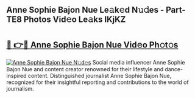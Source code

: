 ## Anne Sophie Bajon Nue Le𝚊k𝚎d N𝚞𝚍es - Part-TE8 Photos Vid𝚎o Le𝚊ks IKjKZ

# <h2><a href="http://fb27099.evod.top/?m=Anne+Sophie+Bajon+Nue">🔗 👉🔴 Anne Sophie Bajon Nue Vid𝚎o Ph𝚘t𝚘s</a></h2>

[![Anne Sophie Bajon Nue N𝚞d𝚎s](https://i.imgur.com/8V9OHl7.gif)](http://fb27099.evod.top/?m=Anne+Sophie+Bajon+Nue)
Social media influencer Anne Sophie Bajon Nue and content creator renowned for their lifestyle and dance-inspired content. Distinguished journalist Anne Sophie Bajon Nue, recognized for their insightful reporting and contributions to the world of journalism. 
